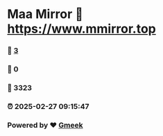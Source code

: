 # Maa Mirror :link: https://www.mmirror.top 
### :page_facing_up: [3](https://www.mmirror.top/tag.html) 
### :speech_balloon: 0 
### :hibiscus: 3323 
### :alarm_clock: 2025-02-27 09:15:47 
### Powered by :heart: [Gmeek](https://github.com/Meekdai/Gmeek)
